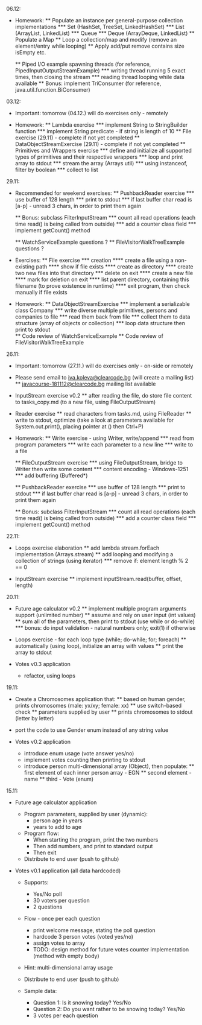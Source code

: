 06.12:

* Homework:
    ** Populate an instance per general-purpose collection implementations 
        *** Set (HashSet, TreeSet, LinkedHashSet)
        *** List (ArrayList, LinkedList)
        *** Queue
        *** Deque (ArrayDeque, LinkedList)
    ** Populate a Map
    ** Loop a collection/map and modify (remove an element/entry while looping)
    ** Apply add/put remove contains size isEmpty etc. 
    
    ** Piped I/O example spawning threads (for reference, PipedInputOutputStreamExample)
        *** writing thread running 5 exact times, then closing the stream
        *** reading thread looping while data available
    ** Bonus: implement TriConsumer (for reference, java.util.function.BiConsumer)

03.12:

* Important: tomorrow (04.12.) will do exercises only - remotely

* Homework:
    ** Lambda exercise
        *** implement String to StringBuilder function
        *** implement String predicate - if string is length of 10
    ** File exercise (29.11) - complete if not yet completed
    ** DataObjectStreamExercise (29.11) - complete if not yet completed
    ** Primitives and Wrappers exercise
        *** define and initialize all supported types of primitives and their respective wrappers
        *** loop and print array to stdout
        *** stream the array (Arrays util)
        *** using instanceof, filter by boolean 
        *** collect to list

29.11:

* Recommended for weekend exercises:
    ** PushbackReader exercise
            *** use buffer of 128 length
            *** print to stdout
            *** if last buffer char read is \[a-p\] - unread 3 chars, in order to print them again
        
    ** Bonus: subclass FilterInputStream
        *** count all read operations (each time read() is being called from outside)
        *** add a counter class field
        *** implement getCount() method
        
    ** WatchServiceExample questions ?
    ** FileVisitorWalkTreeExample questions ?
        
* Exercises:
    ** File exercise
        *** creation 
            **** create a file using a non-existing path
            **** show if file exists
            **** create as directory
            **** create two new files into that directory
        *** delete on exit
            **** create a new file
            **** mark for deletion on exit
            **** list parent directory, containing this filename (to prove existence in runtime)
            **** exit program, then check manually if file exists
         
* Homework:
    ** DataObjectStreamExercise 
        *** implement a serializable class Company
        *** write diverse multiple primitives, persons and companies to file
        *** read them back from file
        *** collect them to data structure (array of objects or collection)
        *** loop data structure then print to stdout  
    ** Code review of WatchServiceExample
    ** Code review of FileVisitorWalkTreeExample

26.11:

* Important: tomorrow (27.11.) will do exercises only - on-side or remotely
* Please send email to iva.koleva@clearcode.bg (will create a mailing list)
    ** javacourse-181112@clearcode.bg mailing list available

* InputStream exercise v0.2
    ** after reading the file, do store file content to tasks_copy.md (to a new file, using FileOutputStream)
    
* Reader exercise
    ** read characters from tasks.md, using FileReader
    ** write to stdout, optimize (take a look at parameters available for System.out.print(), placing pointer at () then Ctrl+P)
         
* Homework:
    ** Write exercise - using Writer, write/append
        *** read from program parameters
        *** write each parameter to a new line
        *** write to a file
        
    ** FileOutputStream exercise
        *** using FileOutputStream, bridge to Writer then write some content
        *** content encoding - Windows-1251
        *** add buffering (Buffered*)
        
    ** PushbackReader exercise
        *** use buffer of 128 length
        *** print to stdout
        *** if last buffer char read is \[a-p\] - unread 3 chars, in order to print them again
    
    ** Bonus: subclass FilterInputStream
        *** count all read operations (each time read() is being called from outside)
        *** add a counter class field
        *** implement getCount() method

22.11:

* Loops exercise elaboration
    ** add lambda stream.forEach implementation (Arrays.stream)
    ** add looping and modifying a collection of strings (using iterator)
        *** remove if: element length % 2 == 0
        
* InputStream exercise
    ** implement inputStream.read(buffer, offset, length)

20.11:

* Future age calculator v0.2
    ** implement multiple program arguments support (unlimited number)
    ** assume and rely on user input (int values)
    ** sum all of the parameters, then print to stdout (use while or do-while)
        *** bonus: do input validation - natural numbers only; exit(1) if otherwise
        
* Loops exercise - for each loop type (while; do-while; for; foreach)
    ** automatically (using loop), initialize an array with values
    ** print the array to stdout
    
* Votes v0.3 application
    * refactor, using loops

19.11:

* Create a Chromosomes application that:
    ** based on human gender, prints chromosomes (male: yx/xy; female: xx)
    ** use switch-based check
    ** parameters supplied by user
    ** prints chromosomes to stdout (letter by letter) 
* port the code to use Gender enum instead of any string value

* Votes v0.2 application
    * introduce enum usage (vote answer yes/no)
    * implement votes counting then printing to stdout
    * introduce person multi-dimensional array (Object), then populate:
        ** first element of each inner person array - EGN
        ** second element - name
        ** third - Vote (enum)

15.11:

* Future age calculator application 
    * Program parameters, supplied by user (dynamic):
        * person age in years 
        * years to add to age
    * Program flow:
        * When starting the program, print the two numbers
        * Then add numbers, and print to standard output
        * Then exit
    * Distribute to end user (push to github)    

* Votes v0.1 application (all data hardcoded)
    * Supports:
        * Yes/No poll
        * 30 voters per question
        * 2 questions

    * Flow - once per each question
        * print welcome message, stating the poll question
        * hardcode 3 person votes (voted yes/no)
        * assign votes to array
        * TODO: design method for future votes counter implementation (method with empty body)
        
    * Hint: multi-dimensional array usage
    * Distribute to end user (push to github)    
    * Sample data:
        * Question 1: Is it snowing today? Yes/No
        * Question 2: Do you want rather to be snowing today? Yes/No
        * 3 votes per each question
           
        
 